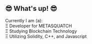 😎 What's up! 😎
--------------------------------------------
Currently I am (a): <br />
Ξ Developer for METASQUATCH <br />
Ξ Studying Blockchain Technology <br />
Ξ Utilizing Solidity, C++, and Javascript <br />

<!--
**Rbailey8857/Rbailey8857** is a ✨ _special_ ✨ repository because its `README.md` (this file) appears on your GitHub profile.

Here are some ideas to get you started:

- 🔭 I’m currently working on ...
- 🌱 I’m currently learning ...
- 👯 I’m looking to collaborate on ...
- 🤔 I’m looking for help with ...
- 💬 Ask me about ...
- 📫 How to reach me: ...
- 😄 Pronouns: ...
- ⚡ Fun fact: ...
-->
